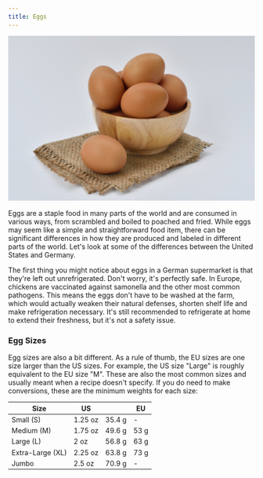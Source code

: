 ```yaml
---
title: Eggs
---
```


![Eggs](../../public/images/eggs.jpg)

Eggs are a staple food in many parts of the world and are consumed in various ways, from scrambled and boiled to poached and fried. While eggs may seem like a simple and straightforward food item, there can be significant differences in how they are produced and labeled in different parts of the world. Let's look at some of the differences between the United States and Germany.

The first thing you might notice about eggs in a German supermarket is that they're left out unrefrigerated. Don't worry, it's perfectly safe. In Europe, chickens are vaccinated against samonella and the other most common pathogens. This means the eggs don't have to be washed at the farm, which would actually weaken their natural defenses, shorten shelf life and make refrigeration necessary. It's still recommended to refrigerate at home to extend their freshness, but it's not a safety issue.

### Egg Sizes

Egg sizes are also a bit different. As a rule of thumb, the EU sizes are one size larger than the US sizes. For example, the US size "Large" is roughly equivalent to the EU size "M". These are also the most common sizes and usually meant when a recipe doesn't specify. If you do need to make conversions, these are the minimum weights for each size:

| Size              | US        |           | EU    |
|-------------------|-----------|-----------|-------|
| Small (S)         | 1.25 oz   | 35.4 g    | -     |
| Medium (M)        | 1.75 oz   | 49.6 g    | 53 g  |
| Large (L)         | 2 oz      | 56.8 g    | 63 g  |
| Extra-Large (XL)  | 2.25 oz   | 63.8 g    | 73 g  |
| Jumbo             | 2.5 oz    | 70.9 g    | -     |
